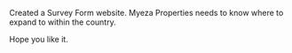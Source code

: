 Created a Survey Form website. Myeza Properties needs to know where to expand to within the country.

Hope you like it.